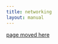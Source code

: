 ```yaml
---
title: networking
layout: manual
---
```


[page moved here](https://github.com/nortd/lasersaur/wiki/networking)
